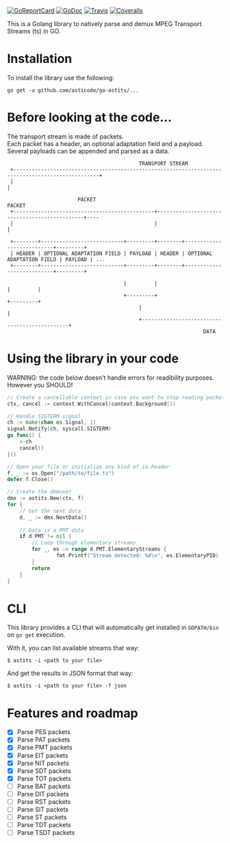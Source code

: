 [![GoReportCard](http://goreportcard.com/badge/github.com/asticode/go-astits)](http://goreportcard.com/report/github.com/asticode/go-astits)
[![GoDoc](https://godoc.org/github.com/asticode/go-astits?status.svg)](https://godoc.org/github.com/asticode/go-astits)
[![Travis](https://travis-ci.org/asticode/go-astits.svg?branch=master)](https://travis-ci.org/asticode/go-astits#)
[![Coveralls](https://coveralls.io/repos/github/asticode/go-astits/badge.svg?branch=master)](https://coveralls.io/github/asticode/go-astits)

This is a Golang library to natively parse and demux MPEG Transport Streams (ts) in GO.

# Installation

To install the library use the following:

    go get -u github.com/asticode/go-astits/...
    
# Before looking at the code...

The transport stream is made of packets.<br>
Each packet has a header, an optional adaptation field and a payload.<br>
Several payloads can be appended and parsed as a data.

```
                                           TRANSPORT STREAM
 +--------------------------------------------------------------------------------------------------+
 |                                                                                                  |
 
                       PACKET                                         PACKET
 +----------------------------------------------+----------------------------------------------+----
 |                                              |                                              |
 
 +--------+---------------------------+---------+--------+---------------------------+---------+
 | HEADER | OPTIONAL ADAPTATION FIELD | PAYLOAD | HEADER | OPTIONAL ADAPTATION FIELD | PAYLOAD | ...
 +--------+---------------------------+---------+--------+---------------------------+---------+
 
                                      |         |                                    |         |
                                      +---------+                                    +---------+
                                           |                                              |
                                           +----------------------------------------------+
                                                                DATA
```
    
# Using the library in your code

WARNING: the code below doesn't handle errors for readibility purposes. However you SHOULD!

```go
// Create a cancellable context in case you want to stop reading packets/data any time you want
ctx, cancel := context.WithCancel(context.Background())

// Handle SIGTERM signal
ch := make(chan os.Signal, 1)
signal.Notify(ch, syscall.SIGTERM)
go func() {
    <-ch
    cancel()
}()

// Open your file or initialize any kind of io.Reader
f, _ := os.Open("/path/to/file.ts")
defer f.Close()

// Create the demuxer
dmx := astits.New(ctx, f)
for {
    // Get the next data
    d, _ := dmx.NextData()
    
    // Data is a PMT data
    if d.PMT != nil {
        // Loop through elementary streams
        for _, es := range d.PMT.ElementaryStreams {
                fmt.Printf("Stream detected: %d\n", es.ElementaryPID)
        }
        return
    }
}
```

# CLI

This library provides a CLI that will automatically get installed in `GOPATH/bin` on `go get` execution.

With it, you can list available streams that way:

    $ astits -i <path to your file>
    
And get the results in JSON format that way:

    $ astits -i <path to your file> -f json

# Features and roadmap

- [x] Parse PES packets
- [x] Parse PAT packets
- [x] Parse PMT packets
- [x] Parse EIT packets
- [x] Parse NIT packets
- [x] Parse SDT packets
- [x] Parse TOT packets
- [ ] Parse BAT packets
- [ ] Parse DIT packets
- [ ] Parse RST packets
- [ ] Parse SIT packets
- [ ] Parse ST packets
- [ ] Parse TDT packets
- [ ] Parse TSDT packets
